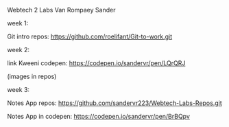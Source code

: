 Webtech 2 Labs
Van Rompaey Sander


week 1:

Git intro repos: https://github.com/roelifant/Git-to-work.git


week 2:

link Kweeni codepen: https://codepen.io/sandervr/pen/LQrQRJ

(images in repos)


week 3:

Notes App repos: https://github.com/sandervr223/Webtech-Labs-Repos.git

Notes App in codepen: https://codepen.io/sandervr/pen/BrBQpv